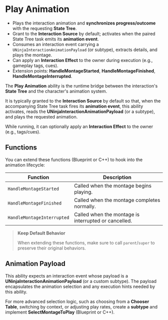 # Play Animation
<primary-label ref="interaction"/>

<tldr>
    <ul>
        <li>Plays the interaction animation and <b>synchronizes progress/outcome</b> with the requesting <b>State Tree</b>.</li>
        <li>Grant to the <b>Interaction Source</b> by default; activates when the paired State Tree task emits its <b>animation event</b>.</li>
        <li>Consumes an interaction event carrying a <code>UNinjaInteractionAnimationPayload</code> (or subtype), extracts details, and plays the montage.</li>
        <li>Can apply an <b>Interaction Effect</b> to the owner during execution (e.g., gameplay tags, cues).</li>
        <li>Extension points: <b>HandleMontageStarted</b>, <b>HandleMontageFinished</b>, <b>HandleMontageInterrupted</b>.</li>
    </ul>
</tldr>

The **Play Animation** ability is the runtime bridge between the interaction's **State Tree** and the character's
animation system. 

It is typically granted to the **Interaction Source** by default so that, when the accompanying State Tree task 
fires its **animation event**, this ability activates, reads the **UNinjaInteractionAnimationPayload** (or a subtype), 
and plays the requested animation. 

While running, it can optionally apply an **Interaction Effect** to the owner (e.g., tags/cues).

## Functions

You can extend these functions (Blueprint or C++) to hook into the animation lifecycle:

| Function                   | Description                                          |
|----------------------------|------------------------------------------------------|
| `HandleMontageStarted`     | Called when the montage begins playing.              |
| `HandleMontageFinished`    | Called when the montage completes normally.          |
| `HandleMontageInterrupted` | Called when the montage is interrupted or cancelled. |

> **Keep Default Behavior**
> 
> When extending these functions, make sure to call `parent`/`super` to preserve their original behaviors.

## Animation Payload
This ability expects an interaction event whose payload is a **UNinjaInteractionAnimationPayload** (or a custom subtype).
The payload encapsulates the animation selection and any execution hints needed by this ability.

For more advanced selection logic, such as choosing from a **Chooser Table**, switching by context, or adjusting play
rates, create a **subtype** and implement **SelectMontageToPlay** (Blueprint or C++). 

